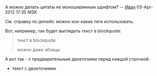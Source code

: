 А можно делать цитаты не моноширинным шрифтом? --
[Иван](User:sphericalhorse "wikilink") 03-Apr-2012 17:35 MSK

См. справку по jamwiki: можно кое-какие теги использовать.

Вот, например, так будет выглядеть текст в blockquote:

> текст в blockquote
>
> можно даже абзацы

А вот так - с предварительным двоеточием перед каждой строчкой:

  -
    текст
    с двоеточиями